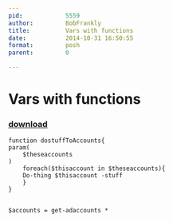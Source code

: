 ```yaml
---
pid:            5559
author:         BobFrankly
title:          Vars with functions
date:           2014-10-31 16:50:55
format:         posh
parent:         0

---
```


# Vars with functions

### [download](//scripts/5559.ps1)



```posh
function dostuffToAccounts{
param(
	$theseaccounts
)
	foreach($thisaccount in $theseaccounts){
	Do-thing $thisaccount -stuff
	}
}


$accounts = get-adaccounts *
```
